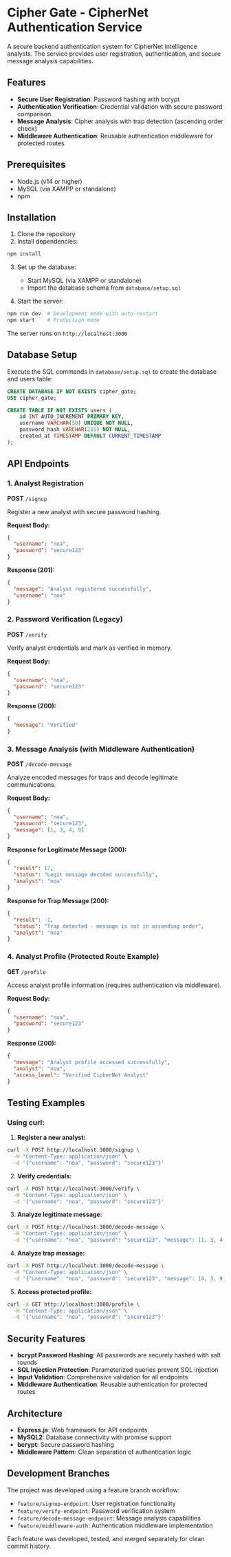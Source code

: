 # Cipher Gate - CipherNet Authentication Service

A secure backend authentication system for CipherNet intelligence analysts. The service provides user registration, authentication, and secure message analysis capabilities.

## Features

- **Secure User Registration**: Password hashing with bcrypt
- **Authentication Verification**: Credential validation with secure password comparison  
- **Message Analysis**: Cipher analysis with trap detection (ascending order check)
- **Middleware Authentication**: Reusable authentication middleware for protected routes

## Prerequisites

- Node.js (v14 or higher)
- MySQL (via XAMPP or standalone)
- npm

## Installation

1. Clone the repository
2. Install dependencies:
```bash
npm install
```

3. Set up the database:
   - Start MySQL (via XAMPP or standalone)
   - Import the database schema from `database/setup.sql`

4. Start the server:
```bash
npm run dev  # Development mode with auto-restart
npm start    # Production mode
```

The server runs on `http://localhost:3000`

## Database Setup

Execute the SQL commands in `database/setup.sql` to create the database and users table:

```sql
CREATE DATABASE IF NOT EXISTS cipher_gate;
USE cipher_gate;

CREATE TABLE IF NOT EXISTS users (
    id INT AUTO_INCREMENT PRIMARY KEY,
    username VARCHAR(50) UNIQUE NOT NULL,
    password_hash VARCHAR(255) NOT NULL,
    created_at TIMESTAMP DEFAULT CURRENT_TIMESTAMP
);
```

## API Endpoints

### 1. Analyst Registration
**POST** `/signup`

Register a new analyst with secure password hashing.

**Request Body:**
```json
{
  "username": "noa",
  "password": "secure123"
}
```

**Response (201):**
```json
{
  "message": "Analyst registered successfully",
  "username": "noa"
}
```

### 2. Password Verification (Legacy)
**POST** `/verify`

Verify analyst credentials and mark as verified in memory.

**Request Body:**
```json
{
  "username": "noa",
  "password": "secure123"
}
```

**Response (200):**
```json
{
  "message": "Verified"
}
```

### 3. Message Analysis (with Middleware Authentication)
**POST** `/decode-message`

Analyze encoded messages for traps and decode legitimate communications.

**Request Body:**
```json
{
  "username": "noa",
  "password": "secure123",
  "message": [1, 3, 4, 9]
}
```

**Response for Legitimate Message (200):**
```json
{
  "result": 17,
  "status": "Legit message decoded successfully",
  "analyst": "noa"
}
```

**Response for Trap Message (200):**
```json
{
  "result": -1,
  "status": "Trap detected - message is not in ascending order",
  "analyst": "noa"
}
```

### 4. Analyst Profile (Protected Route Example)
**GET** `/profile`

Access analyst profile information (requires authentication via middleware).

**Request Body:**
```json
{
  "username": "noa",
  "password": "secure123"
}
```

**Response (200):**
```json
{
  "message": "Analyst profile accessed successfully",
  "analyst": "noa",
  "access_level": "Verified CipherNet Analyst"
}
```

## Testing Examples

### Using curl:

1. **Register a new analyst:**
```bash
curl -X POST http://localhost:3000/signup \
  -H "Content-Type: application/json" \
  -d '{"username": "noa", "password": "secure123"}'
```

2. **Verify credentials:**
```bash
curl -X POST http://localhost:3000/verify \
  -H "Content-Type: application/json" \
  -d '{"username": "noa", "password": "secure123"}'
```

3. **Analyze legitimate message:**
```bash
curl -X POST http://localhost:3000/decode-message \
  -H "Content-Type: application/json" \
  -d '{"username": "noa", "password": "secure123", "message": [1, 3, 4, 9]}'
```

4. **Analyze trap message:**
```bash
curl -X POST http://localhost:3000/decode-message \
  -H "Content-Type: application/json" \
  -d '{"username": "noa", "password": "secure123", "message": [4, 3, 9, 1]}'
```

5. **Access protected profile:**
```bash
curl -X GET http://localhost:3000/profile \
  -H "Content-Type: application/json" \
  -d '{"username": "noa", "password": "secure123"}'
```

## Security Features

- **bcrypt Password Hashing**: All passwords are securely hashed with salt rounds
- **SQL Injection Protection**: Parameterized queries prevent SQL injection
- **Input Validation**: Comprehensive validation for all endpoints
- **Middleware Authentication**: Reusable authentication for protected routes

## Architecture

- **Express.js**: Web framework for API endpoints
- **MySQL2**: Database connectivity with promise support
- **bcrypt**: Secure password hashing
- **Middleware Pattern**: Clean separation of authentication logic

## Development Branches

The project was developed using a feature branch workflow:

- `feature/signup-endpoint`: User registration functionality
- `feature/verify-endpoint`: Password verification system
- `feature/decode-message-endpoint`: Message analysis capabilities
- `feature/middleware-auth`: Authentication middleware implementation

Each feature was developed, tested, and merged separately for clean commit history.
